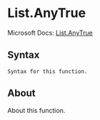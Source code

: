 # List.AnyTrue

Microsoft Docs: [List.AnyTrue](https://docs.microsoft.com/en-us/powerquery-m/list-anytrue)

## Syntax

```
Syntax for this function.
```

## About

About this function.


